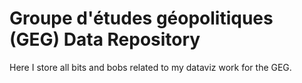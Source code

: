 # Groupe d'études géopolitiques (GEG) Data Repository

Here I store all bits and bobs related to my dataviz work for the GEG.

